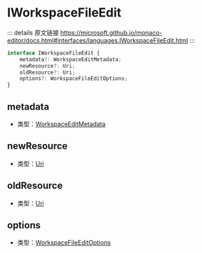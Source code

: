 # IWorkspaceFileEdit

<backTop />
        
::: details 原文链接
https://microsoft.github.io/monaco-editor/docs.html#interfaces/languages.IWorkspaceFileEdit.html
:::

```ts
interface IWorkspaceFileEdit {
    metadata?: WorkspaceEditMetadata;
    newResource?: Uri;
    oldResource?: Uri;
    options?: WorkspaceFileEditOptions;
}
```

## metadata
- 类型：[WorkspaceEditMetadata](/api/languages/WorkspaceEditMetadata.md)
## newResource
- 类型：[Uri](/api/Uri.md)
## oldResource
- 类型：[Uri](/api/Uri.md)
## options
- 类型：[WorkspaceFileEditOptions](/api/languages/WorkspaceFileEditOptions.md)